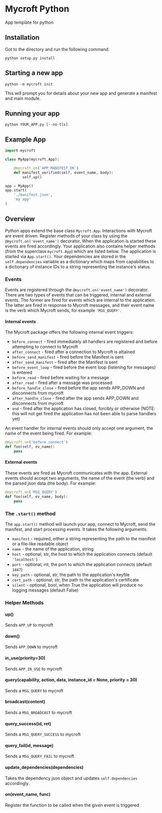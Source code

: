 # Mycroft Python

App template for python

## Installation
Got to the directory and run the following command:
```
python setup.py install
```

## Starting a new app

```
python -m mycroft init
```

This will prompt you for details about your new app and generate a manifest and main module.

## Running your app
```
python YOUR_APP.py [--no-tls]
```

## Example App
```python
import mycroft

class MyApp(mycroft.App):

    @mycroft.on('APP_MANIFEST_OK')
    def manifest_verified(self, event_name, body):
        self.up()

app = MyApp()
app.start(
    './manifest.json',
    'my app'
)
```

## Overview
Python apps extend the base class `Mycroft.App`. Interactions with Mycroft are event driven. Register methods
of your class by using the `@mycroft.on('event_name')` decorator. When the application is started these
events are fired accordingly. Your application also contains helper methods (from the superclass `mycroft.App`)
which are listed below. The application is started via `App.start()`. Your dependencies are stored in the
`self.dependencies` variable as a dictionary which maps from capabilities to a dictionary of instance IDs to a string representing the instance's status.

### Events

Events are registered through the `@mycroft.on('event_name')` decorator. There are two types of events
that can be triggered, internal and external events. The former are fired for events which are
internal to the application. The latter are fired in response to Mycroft messages, and their event name
is the verb which Mycroft sends, for example `'MSG_QUERY'`.

#### Internal events

The Mycroft package offers the following internal event triggers:

* `before_connect` - fired immediately all handlers are registered and before attempting to connect to Mycroft
* `after_connect` - fired after a connection to Mycroft is attained
* `before_send_manifest` - fired before the Manifest is sent
* `after_send_manifest` - fired after the Manifest is sent
* `before_event_loop` - fired before the event loop (listening for messages) is entered
* `before_read` - fired before waiting for a message
* `after_read` - fired after a message was processed
* `before_handle_close` - fired before the app sends APP_DOWN and disconnects from mycroft
* `after_handle_close` - fired after the app sends APP_DOWN and disconnects from mycroft
* `end` - fired after the application has closed, forcibly or otherwise (NOTE: this will not get fired the application has not been able to parse handlers yet)

An event handler for internal events should only accept one argument, the name of the event being fired. For example:

```python
@mycroft.on('before_connect')
def foo(self, ev_name):
    pass
```

#### External events

These events are fired as Mycroft communicates with the app. External events should accept two arguments, the name of the event (the verb) and the parsed json data (the body). For example:

```python
@mycroft.on('MSG_QUERY')
def foo(self, ev_name, body):
    pass
```

### The `.start()` method

The `app.start()` method will launch your app, connect to Mycroft, send the manifest, and start processing events. It takes the following arguments:

* `manifest` - required, either a string representing the path to the manifest or a file-like readable object
* `name` - the name of the application, string
* `host` - optional, str, the host to which the application connects (default `'localhost'`)
* `port` - optional, int, the port to which the application connects (default `1847`)
* `key_path` - optional, str, the path to the application's keyfile
* `cert_path` - optional, str, the path to the application's certificate
* `silent` - optional, bool, when True the application will produce no logging messages (default False)


### Helper Methods

#### up()
Sends `APP_UP` to mycroft

#### down()
Sends `APP_DOWN` to mycroft

#### in_use(priority=30)
Sends `APP_IN_USE` to mycroft

#### query(capability, action, data, instance_id = None, priority = 30)
Sends a `MSG_QUERY` to mycroft

#### broadcast(content)
Sends a `MSG_BROADCAST` to mycroft

#### query_success(id, ret)
Sends a `MSG_QUERY_SUCCESS` to mycroft

#### query_fail(id, message)
Sends a `MSG_QUERY_FAIL` to mycroft

#### update_dependencies(dependencies)
Takes the dependency json object and updates `self.dependencies` accordingly.

#### on(event_name, func)
Register the function to be called when the given event is triggered
